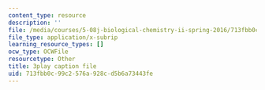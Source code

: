 ```yaml
---
content_type: resource
description: ''
file: /media/courses/5-08j-biological-chemistry-ii-spring-2016/713fbb0c99c2576a928cd5b6a73443fe_siP7IXbPGmw.vtt
file_type: application/x-subrip
learning_resource_types: []
ocw_type: OCWFile
resourcetype: Other
title: 3play caption file
uid: 713fbb0c-99c2-576a-928c-d5b6a73443fe
---
```

